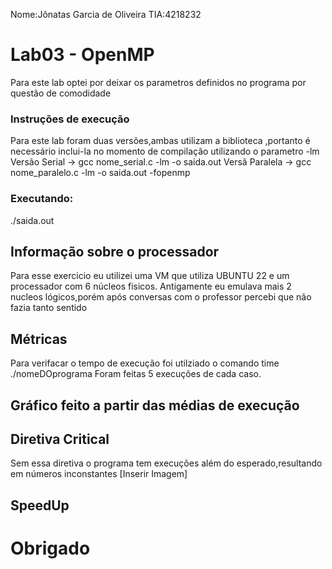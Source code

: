 Nome:Jônatas Garcia de Oliveira TIA:4218232
# Lab03 - OpenMP
  Para este lab optei por deixar os parametros definidos no programa por questão de comodidade
### Instruções de execução
<p>
  Para este lab foram duas versões,ambas utilizam a biblioteca <math.h>,portanto é necessário inclui-la no momento de compilação utilizando o parametro -lm
  Versão Serial -> gcc  nome_serial.c -lm -o saida.out 
  Versã Paralela -> gcc nome_paralelo.c -lm -o saida.out -fopenmp
</p>

### Executando:
  ./saida.out

## Informação sobre o processador
   Para esse exercicio eu utilizei uma VM que utiliza UBUNTU 22 e um processador com 6 núcleos fisicos.
    Antigamente eu emulava mais 2 nucleos lógicos,porém após conversas com o professor percebi que não fazia tanto sentido

## Métricas
  Para verifacar o tempo de execução foi utilziado o comando time ./nomeDOprograma
  Foram feitas 5 execuções de cada caso.



## Gráfico feito a partir das médias de execução



## Diretiva Critical
  Sem essa diretiva o programa tem execuções além do esperado,resultando em números inconstantes
  [Inserir Imagem]

## SpeedUp



# Obrigado



